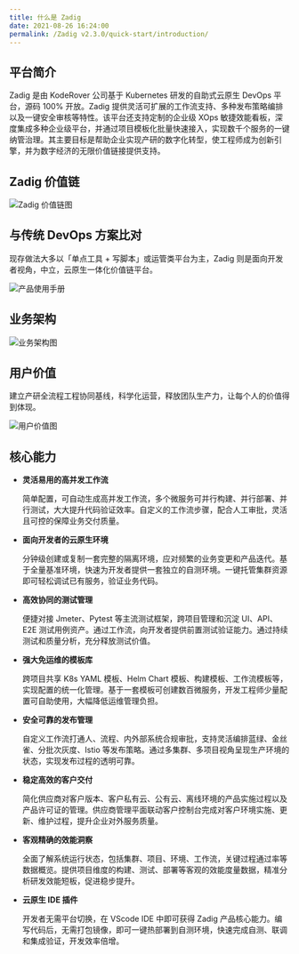 ```yaml
---
title: 什么是 Zadig
date: 2021-08-26 16:24:00
permalink: /Zadig v2.3.0/quick-start/introduction/
---
```


## 平台简介

Zadig 是由 KodeRover 公司基于 Kubernetes 研发的自助式云原生 DevOps 平台，源码 100% 开放。Zadig 提供灵活可扩展的工作流支持、多种发布策略编排以及一键安全审核等特性。该平台还支持定制的企业级 XOps 敏捷效能看板，深度集成多种企业级平台，并通过项目模板化批量快速接入，实现数千个服务的一键纳管治理。其主要目标是帮助企业实现产研的数字化转型，使工程师成为创新引擎，并为数字经济的无限价值链接提供支持。

## Zadig 价值链

![Zadig 价值链图](../../_images/zadig_connect_everything.png)

## 与传统 DevOps 方案比对

现存做法大多以「单点工具 + 写脚本」或运管类平台为主，Zadig 则是面向开发者视角，中立，云原生一体化价值链平台。

![产品使用手册](../../_images/zadig_vs_others.png)

## 业务架构

![业务架构图](../../_images/Zadig-Business-Architecture-zh-v200.jpg)

## 用户价值

建立产研全流程工程协同基线，科学化运营，释放团队生产力，让每个人的价值得到体现。

![用户价值图](../../_images/zadig_value.png)

## 核心能力

- **灵活易用的高并发工作流**

  简单配置，可自动生成高并发工作流，多个微服务可并行构建、并行部署、并行测试，大大提升代码验证效率。自定义的工作流步骤，配合人工审批，灵活且可控的保障业务交付质量。

- **面向开发者的云原生环境**

  分钟级创建或复制一套完整的隔离环境，应对频繁的业务变更和产品迭代。基于全量基准环境，快速为开发者提供一套独立的自测环境。一键托管集群资源即可轻松调试已有服务，验证业务代码。

- **高效协同的测试管理**

  便捷对接 Jmeter、Pytest 等主流测试框架，跨项目管理和沉淀 UI、API、E2E 测试用例资产。通过工作流，向开发者提供前置测试验证能力。通过持续测试和质量分析，充分释放测试价值。

- **强大免运维的模板库**

  跨项目共享 K8s YAML 模板、Helm Chart 模板、构建模板、工作流模板等，实现配置的统一化管理。基于一套模板可创建数百微服务，开发工程师少量配置可自助使用，大幅降低运维管理负担。

- **安全可靠的发布管理** 

  自定义工作流打通人、流程、内外部系统合规审批，支持灵活编排蓝绿、金丝雀、分批次灰度、Istio 等发布策略。通过多集群、多项目视角呈现生产环境的状态，实现发布过程的透明可靠。

- **稳定高效的客户交付** 

  简化供应商对客户版本、客户私有云、公有云、离线环境的产品实施过程以及产品许可证的管理。供应商管理平面联动客户控制台完成对客户环境实施、更新、维护过程，提升企业对外服务质量。

- **客观精确的效能洞察**

  全面了解系统运行状态，包括集群、项目、环境、工作流，关键过程通过率等数据概览。提供项目维度的构建、测试、部署等客观的效能度量数据，精准分析研发效能短板，促进稳步提升。

- **云原生 IDE 插件**

  开发者无需平台切换，在 VScode IDE 中即可获得 Zadig 产品核心能力。编写代码后，无需打包镜像，即可一键热部署到自测环境，快速完成自测、联调和集成验证，开发效率倍增。